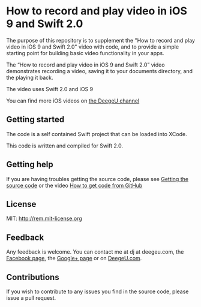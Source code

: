 # How to record and play video in iOS 9 and Swift 2.0

The purpose of this repository is to supplement the "How to record and play video in iOS 9 and Swift 2.0" video with code, and to provide a simple starting point for building basic video functionality in your apps.

The “How to record and play video in iOS 9 and Swift 2.0” video demonstrates recording a video, saving it to your documents directory, and the playing it back.

The video uses Swift 2.0 and iOS 9

You can find more iOS videos on [the DeegeU channel](http://www.deegeu.com/subscribe)

## Getting started

The code is a self contained Swift project that can be loaded into XCode.

This code is written and compiled for Swift 2.0.

## Getting help

If you are having troubles getting the source code, please see [Getting the source code](http://www.deegeu.com/getting-the-source-code/) or the video [How to get code from GitHub](http://www.deegeu.com/videos/how-to-get-code-from-github/)  

## License

MIT: http://rem.mit-license.org

## Feedback

Any feedback is welcome. You can contact me at dj at deegeu.com, the [Facebook page](https://www.facebook.com/deegeu.programming.tutorials), the [Google+ page](https://plus.google.com/+Deegeu-programming-tutorials/posts) or on [DeegeU.com](http://www.deegeu.com).

## Contributions

If you wish to contribute to any issues you find in the source code, please issue a pull request.
